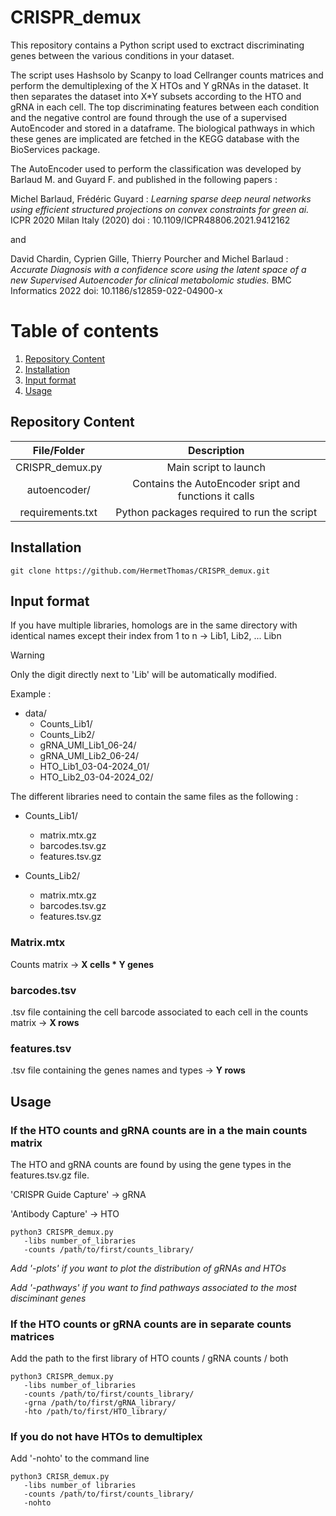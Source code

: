 # CRISPR_demux

This repository contains a Python script used to exctract discriminating genes between the various conditions in your dataset.

The script uses Hashsolo by Scanpy to load Cellranger counts matrices and perform the demultiplexing of the X HTOs and Y gRNAs in the dataset.
It then separates the dataset into X*Y subsets according to the HTO and gRNA in each cell.
The top discriminating features between each condition and the negative control are found through the use of a supervised AutoEncoder and stored in a dataframe. The biological pathways in which these genes are implicated are fetched in the KEGG database with the BioServices package.

The AutoEncoder used to perform the classification was developed by Barlaud M. and Guyard F. and published in the following papers :

Michel Barlaud, Frédéric Guyard : *Learning sparse deep neural networks using efficient structured projections on convex constraints for green ai.* ICPR 2020 Milan Italy (2020) doi : 10.1109/ICPR48806.2021.9412162

and 

David Chardin, Cyprien Gille, Thierry Pourcher and Michel Barlaud : *Accurate Diagnosis with a confidence score using the latent space of a new Supervised Autoencoder for clinical metabolomic studies.* BMC Informatics 2022 doi: 10.1186/s12859-022-04900-x

# Table of contents 

1. [Repository Content](repository-content)
2. [Installation](#installation)
3. [Input format](#input-format)
4. [Usage](#usage)


## **Repository Content**
|File/Folder|Description|
|:-:|:-:|
|CRISPR_demux.py|Main script to launch|
|autoencoder/|Contains the AutoEncoder sript and functions it calls|
|requirements.txt|Python packages required to run the script|

## **Installation**

```{bash}
git clone https://github.com/HermetThomas/CRISPR_demux.git
```

## **Input format**

If you have multiple libraries, homologs are in the same directory with identical names except their index from 1 to n &rarr; Lib1, Lib2, ... Libn

> [!WARNING]
> Only the digit directly next to 'Lib' will be automatically modified.

Example :
* data/
   * Counts_Lib1/
   * Counts_Lib2/
   * gRNA_UMI_Lib1_06-24/
   * gRNA_UMI_Lib2_06-24/ 
   * HTO_Lib1_03-04-2024_01/
   * HTO_Lib2_03-04-2024_02/

The different libraries need to contain the same files as the following :

* Counts_Lib1/
   * matrix.mtx.gz  
   * barcodes.tsv.gz
   * features.tsv.gz

* Counts_Lib2/
   * matrix.mtx.gz  
   * barcodes.tsv.gz
   * features.tsv.gz


### **Matrix.mtx**

Counts matrix &rarr; **X cells * Y genes**

### **barcodes.tsv**

.tsv file containing the cell barcode associated to each cell in the counts matrix
&rarr; **X rows**

### **features.tsv**

.tsv file containing the genes names and types &rarr; **Y rows**

## **Usage**



### **If the HTO counts and gRNA counts are in a the main counts matrix**

The HTO and gRNA counts are found by using the gene types in the features.tsv.gz file.

'CRISPR Guide Capture' &rarr; gRNA

'Antibody Capture' &rarr; HTO 

```{bash}
python3 CRISPR_demux.py 
   -libs number_of_libraries
   -counts /path/to/first/counts_library/
```

*Add '-plots' if you want to plot the distribution of gRNAs and HTOs*

*Add '-pathways' if you want to find pathways associated to the most disciminant genes*



### **If the HTO counts or gRNA counts are in separate counts matrices**

Add the path to the first library of HTO counts / gRNA counts / both

```{bash}
python3 CRISPR_demux.py 
   -libs number_of_libraries
   -counts /path/to/first/counts_library/
   -grna /path/to/first/gRNA_library/
   -hto /path/to/first/HTO_library/
```


### **If you do not have HTOs to demultiplex**

Add '-nohto' to the command line 

```{bash}
python3 CRISR_demux.py
   -libs number_of libraries
   -counts /path/to/first/counts_library/
   -nohto
```
